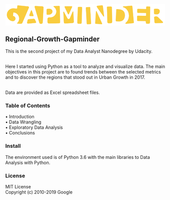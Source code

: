 <img src = "Images/logo_gapminder.png" align="middle" width=600>  <br/> 


## Regional-Growth-Gapminder <br/>
This is the second project of my Data Analyst Nanodegree by Udacity. <br/>
 <br/>
 
Here I started using Python as a tool to analyze and visualize data. 
The main objectives in this project are to found trends between the selected metrics and to discover the regions that stood out in Urban Growth in 2017. <br/>

<br/>
Data are provided as Excel spreadsheet files.

### Table of Contents
•	Introduction<br/>
•	Data Wrangling<br/>
•	Exploratory Data Analysis<br/>
•	Conclusions<br/>

### Install
The environment used is of Python 3.6 with the main libraries to Data Analysis with Python.

### License
MIT License<br/>
Copyright (c) 2010-2019 Google
